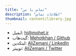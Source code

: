 ```yaml
---
title: "تماس با من"
description: "اطلاعات تماس"
thumbnail: content/library.jpg
---
```


- ایمیل: hi@mohet.ir
- گیت‌هاب: [Mehotkhan / Github](https://github.com/mehotkhan)
- لینکدین: [AliZemani / LinkedIn](https://www.linkedin.com/in/ali-zemani/)
- توییتر: [AliZemani / Twitter](https://twitter.com/ZemaniAli/)
